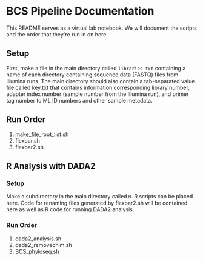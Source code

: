 # BCS Pipeline Documentation

This README serves as a virtual lab notebook. We will document the scripts and the order that they're run in on here.

## Setup
First, make a file in the main directory called `libraries.txt` containing a name of each directory containing sequence data (FASTQ) files from Illumina runs.
The main directory should also contain a tab-separated value file called key.txt that contains information corresponding library number, adapter index number (sample number from the Illumina run), and primer tag number to ML ID numbers and other sample metadata.

## Run Order
1. make\_file\_root\_list.sh
2. flexbar.sh
3. flexbar2.sh

## R Analysis with DADA2
### Setup
Make a subdirectory in the main directory called `R`.
R scripts can be placed here. Code for renaming files generated by flexbar2.sh will be contained here as well as R code for running DADA2 analysis.

### Run Order
1. dada2\_analysis.sh
2. dada2\_removechim.sh
3. BCS\_phyloseq.sh
